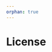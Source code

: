 ```yaml
---
orphan: true
---
```


# License

```{include} ../LICENSE

```
                                                      
